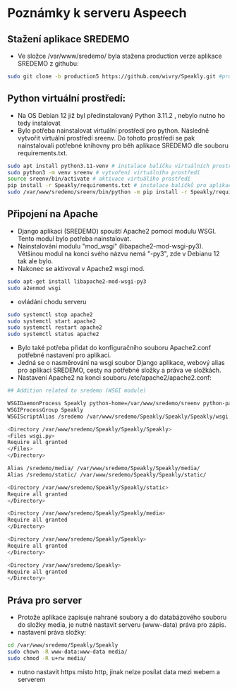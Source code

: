 # Poznámky k serveru Aspeech

## Stažení aplikace SREDEMO

- Ve složce /var/www/sredemo/ byla stažena production verze aplikace SREDEMO z githubu:

```bash
sudo git clone -b production5 https://github.com/wivry/Speakly.git #production5 - aktuální verze / název větve
```

## Python virtuální prostředí:

- Na OS Debian 12 již byl předinstalovaný Python 3.11.2 , nebylo nutno ho tedy instalovat
- Bylo potřeba nainstalovat virtuální prostředí pro python. Následně vytvořit virtuální prostředí sreenv.
  Do tohoto prostředí se pak nainstalovali potřebné knihovny pro běh aplikace SREDEMO dle souboru requirements.txt.

```bash
sudo apt install python3.11-venv # instalace balíčku virtuálních prostředí
sudo python3 -m venv sreenv # vytvoření virtuálního prostředí
source sreenv/bin/activate # aktivace virtuálího prostředí
pip install -r Speakly/requirements.txt # instalace balíčků pro aplikaci do virtuálního prostředí (při bezproblémových oprávněních)
sudo /var/www/sredemo/sreenv/bin/python -m pip install -r Speakly/requirements.txt # (instalace balíčků pokud není dostatečné oprávnění)
```

## Připojení na Apache

- Django aplikaci (SREDEMO) spouští Apache2 pomocí modulu WSGI. Tento modul bylo potřeba nainstalovat.
- Nainstalování modulu "mod_wsgi" (libapache2-mod-wsgi-py3). Většinou modul na konci svého názvu nemá "-py3", zde v Debianu 12 tak ale bylo.
- Nakonec se aktivoval v Apache2 wsgi mod.

```bash
sudo apt-get install libapache2-mod-wsgi-py3
sudo a2enmod wsgi
```

- ovládání chodu serveru

```bash
sudo systemctl stop apache2
sudo systemctl start apache2
sudo systemctl restart apache2
sudo systemctl status apache2
```

- Bylo také potřeba přidat do konfiguračního souboru Apache2.conf potřebné nastavení pro aplikaci.
- Jedná se o nasměrování na wsgi soubor Django aplikace, webový alias pro aplikaci SREDEMO, cesty na potřebné složky a práva ve složkách.
- Nastavení Apache2 na konci souboru /etc/apache2/apache2.conf:

```bash
## Addition related to sredemo (WSGI module)

WSGIDaemonProcess Speakly python-home=/var/www/sredemo/sreenv python-path=/var/www/sredemo/Speakly/Speakly
WSGIProcessGroup Speakly
WSGIScriptAlias /sredemo /var/www/sredemo/Speakly/Speakly/Speakly/wsgi.py

<Directory /var/www/sredemo/Speakly/Speakly/Speakly>
<Files wsgi.py>
Require all granted
</Files>
</Directory>

Alias /sredemo/media/ /var/www/sredemo/Speakly/Speakly/media/
Alias /sredemo/static/ /var/www/sredemo/Speakly/Speakly/static/

<Directory /var/www/sredemo/Speakly/Speakly/static>
Require all granted
</Directory>

<Directory /var/www/sredemo/Speakly/Speakly/media>
Require all granted
</Directory>

<Directory /var/www/sredemo/Speakly/Speakly>
Require all granted
</Directory>

<Directory /var/www/sredemo/Speakly>
Require all granted
</Directory>
```

## Práva pro server

- Protože aplikace zapisuje nahrané soubory a do databázového souboru do složky media, je nutné nastavit serveru (www-data) práva pro zápis.
- nastavení práva složky:

```bash
cd /var/www/sredemo/Speakly/Speakly
sudo chown -R www-data:www-data media/
sudo chmod -R u+rw media/
```

- nutno nastavit https místo http, jinak nelze posílat data mezi webem a serverem
